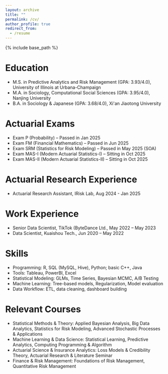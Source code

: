 ```yaml
---
layout: archive
title: ""
permalink: /cv/
author_profile: true
redirect_from:
  - /resume
---
```


{% include base_path %}

Education
======
* M.S. in Predictive Analytics and Risk Management (GPA: 3.93/4.0), University of Illinois at Urbana-Champaign
* M.A. in Sociology, Computational Social Sciences (GPA: 3.95/4.0), Nanjing University 
* B.A. in Sociology & Japanese (GPA: 3.68/4.0), Xi'an Jiaotong University

Actuarial Exams
======
* Exam P (Probability) – Passed in Jan 2025
* Exam FM (Financial Mathematics) – Passed in Jun 2025
* Exam SRM (Statistics for Risk Modeling) – Passed in May 2025 (SOA)
* Exam MAS-I (Modern Actuarial Statistics-I) – Sitting in Oct 2025
* Exam MAS-II (Modern Actuarial Statistics-II) – Sitting in Oct 2025

Actuarial Research Experience
======

* Actuarial Research Assistant, IRisk Lab, Aug 2024 - Jan 2025

Work Experience
======

* Senior Data Scientist, TikTok (ByteDance Ltd., May 2022 – May 2023
* Data Scientist, Kuaishou Tech., Jun 2020 – May 2022

Skills
======
* Programming: R, SQL (MySQL, Hive), Python; basic C++, Java
* Tools: Tableau, PowerBI, Excel
* Statistical Modeling: GLMs, Time Series, Bayesian MCMC, A/B Testing
* Machine Learning: Tree-based models, Regularization, Model evaluation
* Data Workflow: ETL, data cleaning, dashboard building

Relevant Courses
======
* Statistical Methods & Theory: Applied Bayesian Analysis, Big Data Analytics, Statistics for Risk Modeling, Advanced Stochastic Processes & Applications
* Machine Learning & Data Science: Statistical Learning, Predictive Analytics, Computing Programming & Algorithm
* Actuarial Science & Insurance Analytics: Loss Models & Credibility Theory, Actuarial Research & Literature Seminar
* Finance & Risk Management: Foundations of Risk Management, Quantitative Risk Management
  


